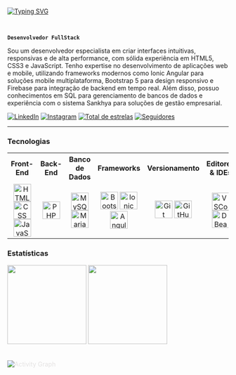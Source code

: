 <!-- Banner animado com Typing SVG -->
<!-- Exibe uma mensagem de boas-vindas com animação de digitação -->
<br>

[![Typing SVG](https://readme-typing-svg.demolab.com/?color=00bfbf&size=35&center=true&vCenter=true&width=1000&lines=Hello+World!;+My+Name+is+Oséias+Melo;I+study+Systems+Analysis+and+development;Welcome!+:%29)](https://git.io/typing-svg) 

<br>

<!-- Título principal -->
**`Desenvolvedor FullStack`**

<!-- Descrição profissional -->
<!-- Apresenta um resumo das habilidades e tecnologias dominadas -->
Sou um desenvolvedor especialista em criar interfaces intuitivas, responsivas e de alta performance, com sólida experiência em HTML5, CSS3 e JavaScript. Tenho expertise no desenvolvimento de aplicações web e mobile, utilizando frameworks modernos como Ionic Angular para soluções mobile multiplataforma, Bootstrap 5 para design responsivo e Firebase para integração de backend em tempo real. Além disso, possuo conhecimentos em SQL para gerenciamento de bancos de dados e experiência com o sistema Sankhya para soluções de gestão empresarial.

<!-- Links para redes sociais e GitHub -->
<p align="left">
  <a href="https://www.linkedin.com/in/oseiascmo"><img alt="LinkedIn" src="https://img.shields.io/badge/LinkedIn-0077B5?style=for-the-badge&logo=linkedin&logoColor=white"/></a>
  <a href="https://www.instagram.com/oseiascmo/"><img alt="Instagram" src="https://img.shields.io/badge/Instagram-E4405F?style=for-the-badge&logo=instagram&logoColor=white"/></a>
  <a href="https://github.com/oseiascmelo?tab=repositories&sort=stargazers"><img alt="Total de estrelas" title="Total de estrelas GitHub" src="https://custom-icon-badges.demolab.com/github/stars/oseiascmelo?color=55960c&style=for-the-badge&labelColor=488207&logo=star&label=estrelas"/></a>
  <a href="https://github.com/oseiascmelo?tab=followers"><img alt="Seguidores" title="Me siga no GitHub" src="https://custom-icon-badges.demolab.com/github/followers/oseiascmelo?color=236ad3&labelColor=1155ba&style=for-the-badge&logo=github&label=Seguidores&logoColor=white"/></a>
</p>

---

<!-- Seção de tecnologias: Front-End -->
### Tecnologias

<table>
  <tr>
    <th>Front-End</th>
    <th>Back-End</th>
    <th>Banco de Dados</th>
    <th>Frameworks</th>
    <th>Versionamento</th>
    <th>Editores & IDEs</th>
    <th>Documentação</th>
  </tr>
  <tr>
    <td align="center">
      <img src="https://cdn.jsdelivr.net/gh/devicons/devicon@latest/icons/html5/html5-original.svg" width="40px" alt="HTML" title="HTML" />
      <img src="https://cdn.jsdelivr.net/gh/devicons/devicon@latest/icons/css3/css3-original.svg" width="40px" alt="CSS" title="CSS" />
      <img src="https://cdn.jsdelivr.net/gh/devicons/devicon@latest/icons/javascript/javascript-original.svg" width="40px" alt="JavaScript" title="JavaScript" />
    </td>
    <td align="center">
      <img src="https://cdn.jsdelivr.net/gh/devicons/devicon@latest/icons/php/php-original.svg" width="40px" alt="PHP" title="PHP" />
    </td>
    <td align="center">
      <img src="https://cdn.jsdelivr.net/gh/devicons/devicon@latest/icons/mysql/mysql-original.svg" width="40px" alt="MySQL" title="MySQL" />
      <img src="https://cdn.jsdelivr.net/gh/devicons/devicon@latest/icons/mariadb/mariadb-original.svg" width="40px" alt="MariaDB" title="MariaDB" />
    </td>
    <td align="center">
      <img src="https://cdn.jsdelivr.net/gh/devicons/devicon@latest/icons/bootstrap/bootstrap-original.svg" width="40px" alt="Bootstrap" title="Bootstrap" />
      <img src="https://cdn.jsdelivr.net/gh/devicons/devicon@latest/icons/ionic/ionic-original.svg" width="40px" alt="Ionic" title="Ionic" />
      <img src="https://cdn.jsdelivr.net/gh/devicons/devicon@latest/icons/angularjs/angularjs-original.svg" width="40px" alt="Angular" title="Angular" />
    </td>
    <td align="center">
      <img src="https://cdn.jsdelivr.net/gh/devicons/devicon@latest/icons/git/git-original.svg" width="40px" alt="Git" title="Git" />
      <img src="https://cdn.jsdelivr.net/gh/devicons/devicon@latest/icons/github/github-original.svg" width="40px" alt="GitHub" title="GitHub" />
    </td>
    <td align="center">
      <img src="https://cdn.jsdelivr.net/gh/devicons/devicon@latest/icons/vscode/vscode-original.svg" width="40px" alt="VSCode" title="VSCode" />
      <img src="https://cdn.jsdelivr.net/gh/devicons/devicon@latest/icons/dbeaver/dbeaver-original.svg" width="40px" alt="DBeaver" title="DBeaver" />
    </td>
    <td align="center">
      <img src="https://cdn.jsdelivr.net/gh/devicons/devicon@latest/icons/markdown/markdown-original.svg" width="40px" alt="Markdown" title="Markdown" />
    </td>
  </tr>
</table>




### Estatísticas

<p align="start">
  <img height="180" src="https://github-readme-stats.vercel.app/api?username=oseiascmo&show_icons=true&theme=tokyonight&include_all_commits=true&locale=pt-br" />
  <img height="180" src="https://github-readme-stats.vercel.app/api/top-langs/?username=oseiascmo&theme=tokyonight&layout=compact&custom_title=Tecnologias" />
</p>


<!-- Exibe gráfico de atividades no GitHub -->

<p>
  <img 
    style="margin: 20px 0; border: 10px; color: E4E2E2;" 
    alt="Activity Graph" 
    src="https://github-readme-activity-graph.vercel.app/graph?username=oseiascmo&bg_color=1A1B27&color=6DA7F2&line=BB94F2&point=3BB4A7&area=true" 
  />
</p>


